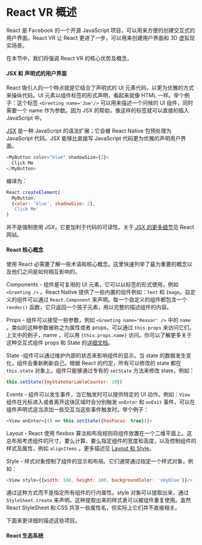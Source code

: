 # React VR 概述

React 是 Facebook 的一个开源 JavaScript 项目，可以用来方便的创建交互式的用户界面。React VR 让 React 更进了一步，可以用来创建用户界面和 3D 虚拟现实场景。

在本节中，我们将强调 React VR 的核心优势及概念。

#### JSX 和 声明式的用户界面

React 吸引人的一个特点就是它结合了声明式的 UI 元素代码，以更为优雅的方式来操纵代码。UI 元素以组件标签的形式声明，看起来就像 HTML 一样。举个例子：这个标签 `<Greeting name='Joe'/>` 可以用来描述一个问候的 UI 组件，同时需要一个 name 作为参数。因为 JSX 的帮助，像这样的标签就可以直接的插入 JavaScript 中。

[JSX](https://facebook.github.io/react/docs/introducing-jsx.html) 是一种 JavaScript 的语法扩展；它会被 React Native 包预处理为 JavaScript 代码。JSX 能够比直接写 JavaScript 代码更为优雅的声明用户界面。

```javascript
<MyButton color="blue" shadowSize={2}>
  Click Me
</MyButton>
```

编译为：

```javascript
React.createElement(
  MyButton,
  {color: 'blue', shadowSize: 2},
  'Click Me'
)
```

并不是强制使用 JSX，它更加利于代码的可读性。关于[ JSX 的更多细节](https://facebook.github.io/react/docs/jsx-in-depth.html)见 React 网站。

#### React 核心概念

使用 React 必需要了解一些术语和核心概念。这里快速列举了最为重要的概念以及他们之间是如何相互影响的。

Components - 组件是可复用的 UI 元素，它可以以标签的形式使用，例如 `<Greeting />` 。React Native 提供了一些内置的组件例如：`Text` 和 `Image`。自定义的组件可以通过 `React.Component` 来声明。每一个自定义的组件都包含一个 `render()` 函数，它只返回一个孩子元素，用以完整的描述组件的内容。

Props - 组件可以接受一些参数，例如 `<Greeting name='Rexxar' />` 中的 `name` 。类似的这种参数被称之为属性或者 props，可以通过 `this.props` 来访问它们。上文中的例子，name ，可以用 `{this.props.name}` 访问。你可以了解更多关于这种交互式组件 props 和 State 的[详细文档](https://facebook.github.io/react-vr/docs/components-props-and-state.html)。

State -组件可以通过维护内部的状态来影响组件的显示。当 state 的数据发生变化，组件会重新刷新自己。根据 React 的约定，所有可以修改的 state 都在 `this.state` 对象上。组件只能够通过专有的 `setState` 方法来修改 state，例如：

```javascript
this.setState({myStateVariableCounter: 10})
```

Events - 组件可以发生事件，当它触发时可以提供特定的 UI 动作。例如：`View` 组件在光标进入或者离开这块区域时会分别触发 `onEnter` 和 `onExit` 事件，可以在组件声明式适当添加一些交互当这些事件触发时。举个例子：

```javascript
<View onEnter={() => this.setState({hasFocus: true})}>
```

Layout - React 使用 flexbox 算法和布局规则将组件放置在一个二维平面上。这总布局考虑组件的尺寸，要么计算、要么指定组件的宽度和高度，以及控制组件的样式及属性，例如 `alignItems` 。更多描述见 [Layout 和 Style](https://facebook.github.io/react-vr/docs/layout-and-style.html)。

Style - 样式对象控制了组件的显示和布局。它们通常通过指定一个样式对象，例如：

```javascript
<View style={{width: 100, height: 100, backgroundColor: 'skyblue'}}/>
```

通过这种方式而不是指定所有组件的行内属性。style 对象可以提取出来，通过 `StyleSheet.create` 来声明。这种提取出来的样式表可以被组件重复使用。虽然 React StyleSheet 和 CSS 共享一些属性名，但实际上它们并不直接相关。

下面来更详细的描述这些项目。

#### React 生态系统



